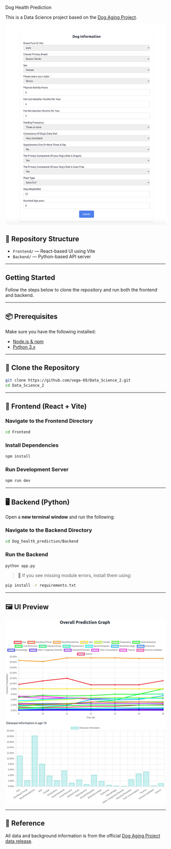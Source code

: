 Dog Health Prediction

This is a Data Science project based on the [Dog Aging Project](https://github.com/dogagingproject/dataRelease).

![UI Screenshot 1](images/image_3.jpg) 

## 📁 Repository Structure

- `Frontend/` — React-based UI using Vite
- `Backend/` — Python-based API server

---

## Getting Started

Follow the steps below to clone the repository and run both the frontend and backend.

---

## 📦 Prerequisites

Make sure you have the following installed:

- [Node.js & npm](https://nodejs.org/)
- [Python 3.x](https://www.python.org/downloads/)

---

## 🔄 Clone the Repository

```bash
git clone https://github.com/vega-69/Data_Science_2.git
cd Data_Science_2
```

---

## 🎨 Frontend (React + Vite)

### Navigate to the Frontend Directory

```bash
cd Frontend
```

### Install Dependencies

```bash
npm install
```

### Run Development Server

```bash
npm run dev
```

---

## 🖥️ Backend (Python)

Open a **new terminal window** and run the following:

### Navigate to the Backend Directory

```bash
cd Dog_health_prediction/Backend
```

### Run the Backend

```bash
python app.py
```

> 🔧 If you see missing module errors, install them using:

```bash
pip install -r requirements.txt
```

---

## 🖼️ UI Preview 
![UI Screenshot 2](images/image_1.jpg)  
![UI Screenshot 3](images/image_2.jpg)

---

## 📄 Reference

All data and background information is from the official [Dog Aging Project data release](https://github.com/dogagingproject/dataRelease).
